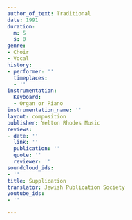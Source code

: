 ```yaml
---
author_of_text: Traditional
date: 1991
duration:
  m: 5
  s: 0
genre:
- Choir
- Vocal
history:
- performer: ''
  timeplaces:
  - ''
instrumentation:
  Keyboard:
  - Organ or Piano
instrumentation_name: ''
layout: composition
publisher: Yelton Rhodes Music
reviews:
- date: ''
  link: ''
  publication: ''
  quote: ''
  reviewer: ''
soundcloud_ids:
- ''
title: Supplication
translator: Jewish Publication Society
youtube_ids:
- ''

---
```

